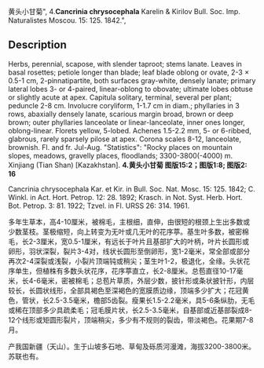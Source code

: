 黄头小甘菊",
4.**Cancrinia chrysocephala** Karelin & Kirilov Bull. Soc. Imp. Naturalistes Moscou. 15: 125. 1842.",

## Description
Herbs, perennial, scapose, with slender taproot; stems lanate. Leaves in basal rosettes; petiole longer than blade; leaf blade oblong or ovate, 2-3 × 0.5-1 cm, 2-pinnatipartite, both surfaces gray-white, densely lanate; primary lateral lobes 3- or 4-paired, linear-oblong to obovate; ultimate lobes obtuse or slightly acute at apex. Capitula solitary, terminal, several per plant; peduncle 2-8 cm. Involucre coryliform, 1-1.7 cm in diam.; phyllaries in 3 rows, abaxially densely lanate, scarious margin broad, brown or deep brown; outer phyllaries lanceolate or linear-lanceolate, inner ones longer, oblong-linear. Florets yellow, 5-lobed. Achenes 1.5-2.2 mm, 5- or 6-ribbed, glabrous, rarely sparsely pilose at apex. Corona scales 8-12, lanceolate, brownish. Fl. and fr. Jul-Aug.
  "Statistics": "Rocky places on mountain slopes, meadows, gravelly places, floodlands; 3300-3800(-4000) m. Xinjiang (Tian Shan) [Kazakhstan].
**4.黄头小甘菊 图版15:2；图版1:8; 图版2: 16**

Cancrinia chrysocephala Kar. et Kir. in Bull. Soc. Nat. Mosc. 15: 125. 1842; C. Winkl. in Act. Hort. Petrop. 12: 28. 1892; Krasch. in Not. Syst. Herb. Hort. Bot. Petrop. 3: 81. 1922; Tzvel. in Fl. URSS 26: 314. 1961.

多年生草本，高4-10厘米，被棉毛，主根细，直伸，由很短的根颈上生出多数或少数茎枝。茎极缩短，向上转变为无叶或几无叶的花序葶。基生叶多数，被密棉毛，长2-3厘米，宽0.5-1厘米，有远长于叶片且基部扩大的叶柄，叶片长圆形或卵形，羽状深裂，裂片3-4对，线状长圆形至倒卵形，宽1-2毫米，常全部或部分再次2-4深裂或浅裂，小裂片顶端钝或稍尖；茎生叶1-2，极退化，全缘。头状花序单生，但植株有多数头状花序，花序葶直立，长2-8厘米。总苞直径10-17毫米，长4-6毫米，密被棉毛；总苞片草质，外层少数，披针形或条状披针形，内层较长，长圆状线形，全部具褐色至深褐色的宽膜质边缘，顶端多少扩大；花冠黄色，管状，长2.5-3.5毫米，檐部5齿裂。瘦果长1.5-2.2毫米，具5-6条纵肋，无毛或稀在顶部多少具疏柔毛；冠毛膜片状，长2.5-3.5毫米，自基部或近基部裂成8-12个线形或矩圆形裂片，顶端稍尖，多少有不规则的裂齿，带淡褐色。花果期7-8月。

产我国新疆（天山）。生于山坡多石地、草甸及砾质河漫滩，海拔3200-3800米。苏联也有。
